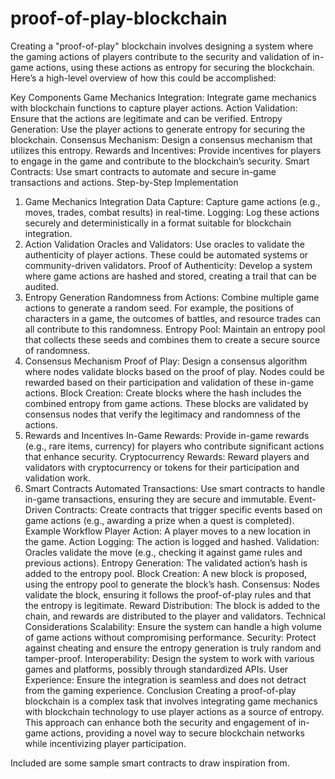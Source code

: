 # proof-of-play-blockchain

Creating a "proof-of-play" blockchain involves designing a system where the gaming actions of players contribute to the security and validation of in-game actions, using these actions as entropy for securing the blockchain. Here’s a high-level overview of how this could be accomplished:

Key Components
Game Mechanics Integration: Integrate game mechanics with blockchain functions to capture player actions.
Action Validation: Ensure that the actions are legitimate and can be verified.
Entropy Generation: Use the player actions to generate entropy for securing the blockchain.
Consensus Mechanism: Design a consensus mechanism that utilizes this entropy.
Rewards and Incentives: Provide incentives for players to engage in the game and contribute to the blockchain’s security.
Smart Contracts: Use smart contracts to automate and secure in-game transactions and actions.
Step-by-Step Implementation
1. Game Mechanics Integration
Data Capture: Capture game actions (e.g., moves, trades, combat results) in real-time.
Logging: Log these actions securely and deterministically in a format suitable for blockchain integration.
2. Action Validation
Oracles and Validators: Use oracles to validate the authenticity of player actions. These could be automated systems or community-driven validators.
Proof of Authenticity: Develop a system where game actions are hashed and stored, creating a trail that can be audited.
3. Entropy Generation
Randomness from Actions: Combine multiple game actions to generate a random seed. For example, the positions of characters in a game, the outcomes of battles, and resource trades can all contribute to this randomness.
Entropy Pool: Maintain an entropy pool that collects these seeds and combines them to create a secure source of randomness.
4. Consensus Mechanism
Proof of Play: Design a consensus algorithm where nodes validate blocks based on the proof of play. Nodes could be rewarded based on their participation and validation of these in-game actions.
Block Creation: Create blocks where the hash includes the combined entropy from game actions. These blocks are validated by consensus nodes that verify the legitimacy and randomness of the actions.
5. Rewards and Incentives
In-Game Rewards: Provide in-game rewards (e.g., rare items, currency) for players who contribute significant actions that enhance security.
Cryptocurrency Rewards: Reward players and validators with cryptocurrency or tokens for their participation and validation work.
6. Smart Contracts
Automated Transactions: Use smart contracts to handle in-game transactions, ensuring they are secure and immutable.
Event-Driven Contracts: Create contracts that trigger specific events based on game actions (e.g., awarding a prize when a quest is completed).
Example Workflow
Player Action: A player moves to a new location in the game.
Action Logging: The action is logged and hashed.
Validation: Oracles validate the move (e.g., checking it against game rules and previous actions).
Entropy Generation: The validated action’s hash is added to the entropy pool.
Block Creation: A new block is proposed, using the entropy pool to generate the block’s hash.
Consensus: Nodes validate the block, ensuring it follows the proof-of-play rules and that the entropy is legitimate.
Reward Distribution: The block is added to the chain, and rewards are distributed to the player and validators.
Technical Considerations
Scalability: Ensure the system can handle a high volume of game actions without compromising performance.
Security: Protect against cheating and ensure the entropy generation is truly random and tamper-proof.
Interoperability: Design the system to work with various games and platforms, possibly through standardized APIs.
User Experience: Ensure the integration is seamless and does not detract from the gaming experience.
Conclusion
Creating a proof-of-play blockchain is a complex task that involves integrating game mechanics with blockchain technology to use player actions as a source of entropy. This approach can enhance both the security and engagement of in-game actions, providing a novel way to secure blockchain networks while incentivizing player participation.

Included are some sample smart contracts to draw inspiration from.